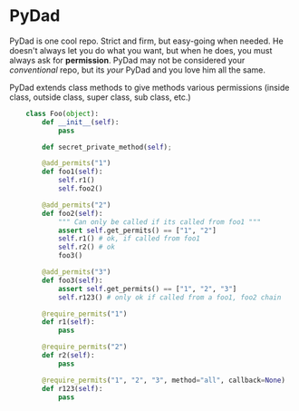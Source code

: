 <h1> PyDad </h1>

PyDad is one cool repo. Strict and firm, but easy-going when needed. He doesn't always let you
do what you want, but when he does, you must always ask for **permission**. PyDad may not be considered
your *conventional* repo, but its *your* PyDad and you love him all the same.

PyDad extends class methods to give methods various permissions (inside class, outside class,
super class, sub class, etc.)

```python
    class Foo(object):
        def __init__(self):
            pass

        def secret_private_method(self);

        @add_permits("1")
        def foo1(self):
            self.r1()
            self.foo2()

        @add_permits("2")
        def foo2(self):
            """ Can only be called if its called from foo1 """
            assert self.get_permits() == ["1", "2"]
            self.r1() # ok, if called from foo1
            self.r2() # ok
            foo3()

        @add_permits("3")
        def foo3(self):
            assert self.get_permits() == ["1", "2", "3"]
            self.r123() # only ok if called from a foo1, foo2 chain

        @require_permits("1")
        def r1(self):
            pass

        @require_permits("2")
        def r2(self):
            pass

        @require_permits("1", "2", "3", method="all", callback=None)
        def r123(self):
            pass
```
